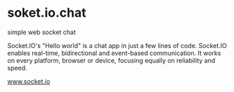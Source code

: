 # soket.io.chat
simple web socket chat 

Socket.IO's "Hello world" is a chat app in just a few lines of code.
Socket.IO enables real-time, bidirectional and event-based communication.
It works on every platform, browser or device, focusing equally on reliability and speed.

www.socket.io
